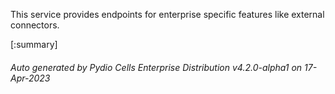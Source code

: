 






This service provides endpoints for enterprise specific features like external connectors.

[:summary]

###### Auto generated by Pydio Cells Enterprise Distribution v4.2.0-alpha1 on 17-Apr-2023

